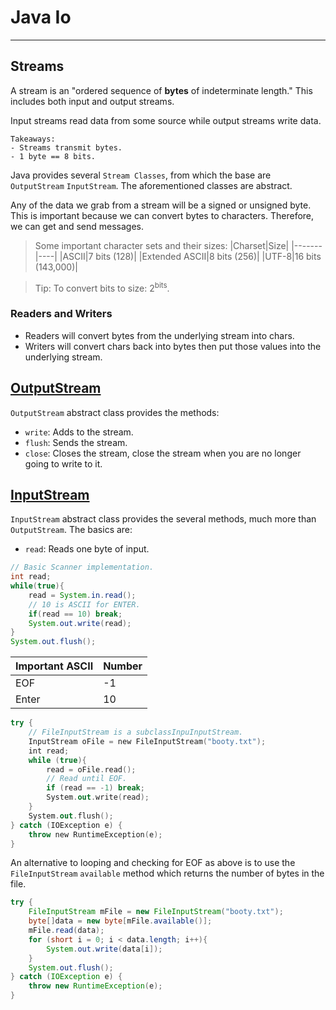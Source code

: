 # Java Io

---

## Streams

A stream is an "ordered sequence of **bytes** of indeterminate length." This
includes both input and output streams.

Input streams read data from some source while output streams write data.

```
Takeaways:
- Streams transmit bytes.
- 1 byte == 8 bits.
```

Java provides several `Stream Classes`, from which the base are `OutputStream`
`InputStream`. The aforementioned classes are abstract.

Any of the data we grab from a stream will be a signed or unsigned byte. This is
important because we can convert bytes to characters. Therefore, we can get and
send messages.

> Some important character sets and their sizes:
> |Charset|Size|
> |-------|----|
> |ASCII|7 bits (128)|
> |Extended ASCII|8 bits (256)|
> |UTF-8|16 bits (143,000)|

> Tip: To convert bits to size: 2<sup>bits</sup>.

### Readers and Writers

- Readers will convert bytes from the underlying stream into chars.
- Writers will convert chars back into bytes then put those values into the underlying
  stream.

## [OutputStream](https://docs.oracle.com/javase/8/docs/api/java/io/OutputStream.html)

`OutputStream` abstract class provides the methods:

- `write`: Adds to the stream.
- `flush`: Sends the stream.
- `close`: Closes the stream, close the stream when you are no longer going to write to it.

## [InputStream](https://docs.oracle.com/javase/8/docs/api/java/io/InputStream.html)

`InputStream` abstract class provides the several methods, much more than `OutputStream`.
The basics are:

- `read`: Reads one byte of input.

```java
// Basic Scanner implementation.
int read;
while(true){
    read = System.in.read();
    // 10 is ASCII for ENTER.
    if(read == 10) break;
    System.out.write(read);
}
System.out.flush();
```

| Important ASCII | Number |
| --------------- | ------ |
| EOF             | -1     |
| Enter           | 10     |

```kotlin
try {
    // FileInputStream is a subclassInpuInputStream.
    InputStream oFile = new FileInputStream("booty.txt");
    int read;
    while (true){
        read = oFile.read();
        // Read until EOF.
        if (read == -1) break;
        System.out.write(read);
    }
    System.out.flush();
} catch (IOException e) {
    throw new RuntimeException(e);
}
```

An alternative to looping and checking for EOF as above is to use the `FileInputStream`
`available` method which returns the number of bytes in the file.

```java
try {
    FileInputStream mFile = new FileInputStream("booty.txt");
    byte[]data = new byte[mFile.available()];
    mFile.read(data);
    for (short i = 0; i < data.length; i++){
        System.out.write(data[i]);
    }
    System.out.flush();
} catch (IOException e) {
    throw new RuntimeException(e);
}
```
